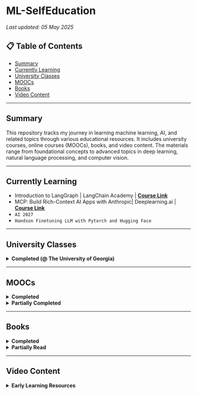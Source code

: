 # ML-SelfEducation

_Last updated: 05 May 2025_

## 📋 Table of Contents
- [Summary](#summary)
- [Currently Learning](#currently-learning)
- [University Classes](#university-classes)
- [MOOCs](#moocs)
- [Books](#books)
- [Video Content](#video-content)

---

## Summary

This repository tracks my journey in learning machine learning, AI, and related topics through various educational resources. It includes university courses, online courses (MOOCs), books, and video content. The materials range from foundational concepts to advanced topics in deep learning, natural language processing, and computer vision.

---

## Currently Learning

- Introduction to LangGraph | LangChain Academy | __[Course Link](https://www.jointakeoff.com/dashboard/courses/mcph)__
- MCP: Build Rich-Context AI Apps with Anthropic| Deeplearning.ai | __[Course Link](https://learn.deeplearning.ai/courses/mcp-build-rich-context-ai-apps-with-anthropic/lesson/fkbhh/introduction)__
- `AI 2027`
- `Handson Finetuning LLM with Pytorch and Hugging Face`

---

## University Classes

<details>
<summary><strong>Completed (@ The University of Georgia)</strong></summary>

| Course | Semester | Link |
|--------|----------|------|
| ARTI 8950 Machine Learning | Spring 2020 | __[Link](http://bulletin.uga.edu/Link.aspx?cid=CSCI/ARTI%208950)__ |
| STAT 6250 Applied Multivariate Analysis and Statistical Learning | Spring 2019 | __[Link](http://bulletin.uga.edu/Link.aspx?cid=stat6250)__ |
| CSCI 1360 Foundations for Informatics and Analytics | Fall 2018 | __[Link](http://www.bulletin.uga.edu/CoursesHome.aspx?cid=32624)__ |

</details>

---

## MOOCs

<details>
<summary><strong>Completed</strong></summary>

| Course | Provider | Date | Link |
|--------|----------|------|------|
| Model Context Protocol 101 | jointakeoff.com | May 2025 | __[Course Link](https://www.jointakeoff.com/dashboard/courses/mcp)__ |
| Cursor Course 3.0 | jointakeoff.com | May 2025 | __[Course Link](https://www.jointakeoff.com/courses/apps-with-ai)__ |
| Vibe Coding 101 | Deeplearning.ai / Short Courses | April 2025 | __[Course Link](https://www.deeplearning.ai/short-courses/vibe-coding-101-with-replit/)__ |
| Microsoft Azure Fundamentals | Microsoft | March 2025 | __[Course Link](https://learn.microsoft.com/en-us/users/olatomiwabifarin-6480/)__ |
| Building Full-Stack Apps with AI | jointakeoff.com | Feb 2025 | __[Course Link](https://www.jointakeoff.com/courses/apps-with-ai)__ |
| Developing AI Applications with Python and Flask | IBM / Coursera | July 2024 | __[Course Link](https://www.coursera.org/learn/python-project-for-ai-application-development)__ |
| Preprocessing Unstructured Data for LLM Applications | Deeplearning.ai / Short Courses | July 2024 | __[Course Link](https://www.deeplearning.ai/short-courses/preprocessing-unstructured-data-for-llm-applications/)__ |
| LangChain: Chat with your Data | Deeplearning.ai / Short Courses | December 2023 | __[Course Link](https://www.deeplearning.ai/short-courses/)__ |
| Large Language Models: Application through Production | Databricks | Aug 2023 | __[Link](https://github.com/obifarin/ML-SelfEducation/blob/master/MOOCS_Certifications/LLM101x_LLM_Appplication_through_Production_Certificate_edX_2023.pdf)__ |
| LangChain for LLM Application Development | Deeplearning.ai / Short courses | July 2023 | __[Course Link](https://www.deeplearning.ai/short-courses/)__ |
| ChatGPT Prompt Engineering for Developers | Deeplearning.ai / Short course | June 2023 | __[Course Link](https://www.deeplearning.ai/short-courses/)__ |
| Practical Introduction to Natural Language Processing | LearnNLP.academy | May 2023 | __[Course Link](https://www.learnnlp.academy/)__ |
| Deep Learning with PyTorch : Image Segmentation | Coursera | Feb 2022 | __[Link](https://github.com/obifarin/ML-SelfEducation/blob/master/MOOCS_Certifications/PyTorch_Image_Segmentation.pdf)__ |
| Specialized Models: Time Series and Survival Analysis | Coursera | Feb 2022 | __[Course Link](https://www.coursera.org/learn/time-series-survival-analysis)__ |
| Automatic Machine Learning Learning with H2O AutoML and Python | Coursera | Mar 2021 | __[Link](https://github.com/obifarin/ML-SelfEducation/blob/master/MOOCS_Certifications/AutoML_H20_Python_Coursera_9MQ8W4N5VT4D_2021.pdf)__ |
| Explaining Tree Based Models Using SHAP | Coursera | Dec 2020 | __[Link](https://github.com/obifarin/ML-SelfEducation/blob/master/MOOCS_Certifications/Explaining%20Tree%20Based%20Models%20Using%20SHAP.pdf)__ |
| Perform Real-Time Object Detection with YOLOv3 | Coursera | Nov 2020 | __[Link](https://github.com/obifarin/ML-SelfEducation/blob/master/MOOCS_Certifications/Perform%20Real-Time%20Object%20Detection%20with%20YOLOv3.pdf)__ |
| Structuring Machine Learning Project | Coursera | Aug 2020 | __[Link](https://github.com/obifarin/ML-SelfEducation/blob/master/MOOCS_Certifications/Structuring_ML_Projects(2020)_CoC.pdf)__ |
| Improving Deep Neural Networks: Hyperparameter tuning, Regularization and Optimization | Coursera | Aug 2020 | __[Link](https://github.com/obifarin/ML-SelfEducation/blob/master/MOOCS_Certifications/Hyperparameter_DL(2020)_CoC.pdf)__ |
| Neural Networks and Deep Learning | Coursera | Jul 2020 | __[Link](https://github.com/obifarin/ML-SelfEducation/blob/master/MOOCS_Certifications/Neural_Network_Deep_Learning_CoC.pdf)__ |
| Mathematics of Machine Learning: PCA | Coursera | May 2020 | __[Link](https://github.com/obifarin/ML-SelfEducation/blob/master/MOOCS_Certifications/PCA(2020)_CertificateofCompletion.pdf)__ |
| Mathematics for Machine Learning: Multivariate Calculus | Coursera | Mar 2020 | __[Link](https://github.com/obifarin/ML-SelfEducation/blob/master/MOOCS_Certifications/MultivariateCalculus(2020)_CertificateofCompletion.pdf)__ |
| Mathematics for Machine Learning: Linear Algebra | Coursera | Jan 2020 | __[Link](https://github.com/obifarin/ML-SelfEducation/blob/master/MOOCS_Certifications/LinearAlgebra_Coursera(2020)_CertificateofCompletion.pdf)__ |
| STAT 505 Applied Multivariate Statistical Analysis | Penn State | April 2019 | __[Link](https://online.stat.psu.edu/stat505/)__ |
| Learning MATLAB | Linkedin learning | July 2016 | __[Link](https://github.com/obifarin/ML-SelfEducation/blob/master/MOOCS_Certifications/LearningMATLAB_Lynda(2016)_CertificateOfCompletion.pdf)__ |

</details>

<details>
<summary><strong>Partially Completed</strong></summary>

| Course | Provider | Link |
|--------|----------|------|
| Functions, Tools and Agents with LangChain | deeplearning.ai /short courses | __[Course Link](https://www.deeplearning.ai/short-courses/functions-tools-agents-langchain/)__ |
| LLMs: Foundation Models From the Ground Up | Databricks | __[Course Link](https://learning.edx.org/course/course-v1:Databricks+LLM102x+2T2023/home)__ |

</details>

---

## Books

<details>
<summary><strong>Completed</strong></summary>

| Title | Author | Type | Review |
|-------|--------|------|--------|
| Sparks of Artificial General Intelligence: Early experiments with GPT-4 | Microsoft Research | Technical | __[my review](https://www.goodreads.com/review/show/5683773631)__ |
| Applied Machine Learning Explainability Techniques | Aditya Bhattacharya | Technical | - |
| Machine Learning Automation with TPOT | - | Technical | - |
| Modern Computer Vision with PyTorch | - | Technical | __[my review](https://bifarinthefifth.substack.com/p/book-review-modern-computer-vision)__ |
| GPT-3 Building Innovative NLP Products Using Large Language Models | - | Technical | __[my review](https://www.goodreads.com/review/show/5012198423)__ |
| Survival analysis: A self learning text | - | Technical | __[my review](https://www.goodreads.com/review/show/4314314214)__ |
| Hands-On Gradient Boosting with XGBoost and scikit-learn | Corey Wade | Technical | __[my review](https://www.goodreads.com/review/show/3917175929)__ |
| Interpretable Machine Learning | C. Molnar | Technical | __[my review](https://www.goodreads.com/book/show/42242921-interpretable-machine-learning)__ |
| Hands-On Machine Learning with Scikit-Learn, Keras, and TensorFlow | Aurelien Geron | Technical | __[my review-1](https://www.goodreads.com/review/show/2997496706?book_show_action=false)__ |
| Introduction to Statistical Learning: with Applications in R | Gareth James et al | Technical | __[my review](https://www.goodreads.com/review/show/2384485940?book_show_action=false)__ |
| The Book of Why: The New Science of Cause and Effect | - | Semi-technical | __[my review](https://www.goodreads.com/review/show/2567632521)__ |
| A Course in Machine Learning | Hal Daumé III | Technical | __[my review](https://www.goodreads.com/review/show/3129520991)__ |
| Deep Medicine | Eric Topol | Non-technical | __[my review](https://www.goodreads.com/review/show/2900533125)__ |
| Machine Learning | Alpaydin | Non-technical | __[my review](https://www.goodreads.com/review/show/2788173080)__ |
| Data Science from Scratch: First Principles with Python | Joel Grus | Technical | __[my review](https://www.goodreads.com/review/show/2495069094)__ |

</details>

<details>
<summary><strong>Partially Read</strong></summary>

| Title | Author | Type | Link |
|-------|--------|------|------|
| Understanding Deep Learning | Simon J.D. Prince | Technical | __[Book Link](https://www.goodreads.com/book/show/123239819-understanding-deep-learning)__ |

</details>

---

## Video Content

<details>
<summary><strong>Early Learning Resources</strong></summary>

> `I stopped updating this many years ago, these are video materials I used in the early days of learning about machine learning.`

These are some of my go-to online video materials anytime I want to learn a new concept or refresh my memory about a concept, some of which I have not watched:

| Title | Link | Notes |
|-------|------|-------|
| Stat Quest with Josh Starmer Machine Learning Playlist | __[Link](https://www.youtube.com/watch?v=Gv9_4yMHFhI&list=PLblh5JKOoLUICTaGLRoHQDuF_7q2GfuJF)__ | Watched some videos. These are great, intuitive introductory videos to machine learning, and some ML algorithms. |
| Deeplearning.ai | __[Link](https://www.youtube.com/channel/UCcIXc5mJsHVYTZR1maL5l9w/playlists)__ | - |
| Standford's Convolutional Neural Networks for Visual Recognition | __[Link](https://www.youtube.com/watch?v=vT1JzLTH4G4&list=PL3FW7Lu3i5JvHM8ljYj-zLfQRF3EO8sYv)__ | - |
| MIT 18.065: Gilbert Strang's Matrix Methods | __[Link](https://www.youtube.com/watch?v=Cx5Z-OslNWE&list=PLUl4u3cNGP63oMNUHXqIUcrkS2PivhN3k)__ | - |
| Bloomberg's Foundations of Machine Learning | __[Link](https://www.youtube.com/watch?v=MsD28INtSv8&list=PLnZuxOufsXnvftwTB1HL6mel1V32w0ThI)__ | - |
| Stat Quest with Josh Starmer Statistics Fundamentals Playlist | __[Link](https://www.youtube.com/watch?v=qBigTkBLU6g&list=PLblh5JKOoLUK0FLuzwntyYI10UQFUhsY9)__ | - |
| Ali Ghodsi's STAT 946: Deep Learning Class @ UWaterloo | __[Link](https://www.youtube.com/watch?v=poa3dNdMe4o&list=PLehuLRPyt1HxTolYUWeyyIoxDabDmaOSB&index=7)__ | __[Syllabus](https://uwaterloo.ca/data-analytics/sites/ca.data-analytics/files/uploads/files/f18-stat946-dl-v1.pdf)__ |
| DeepMind x UCL | Deep Learning Lectures | __[Link](https://www.youtube.com/watch?v=7R52wiUgxZI&list=PLqYmG7hTraZCDxZ44o4p3N5Anz3lLRVZF)__ | - |
| Deep Learning in Life Sciences, MIT Course | __[Link](https://www.youtube.com/watch?v=0jWOZoTsYzI&list=PLypiXJdtIca5sxV7aE3-PS9fYX3vUdIOX)__ | - |

</details>